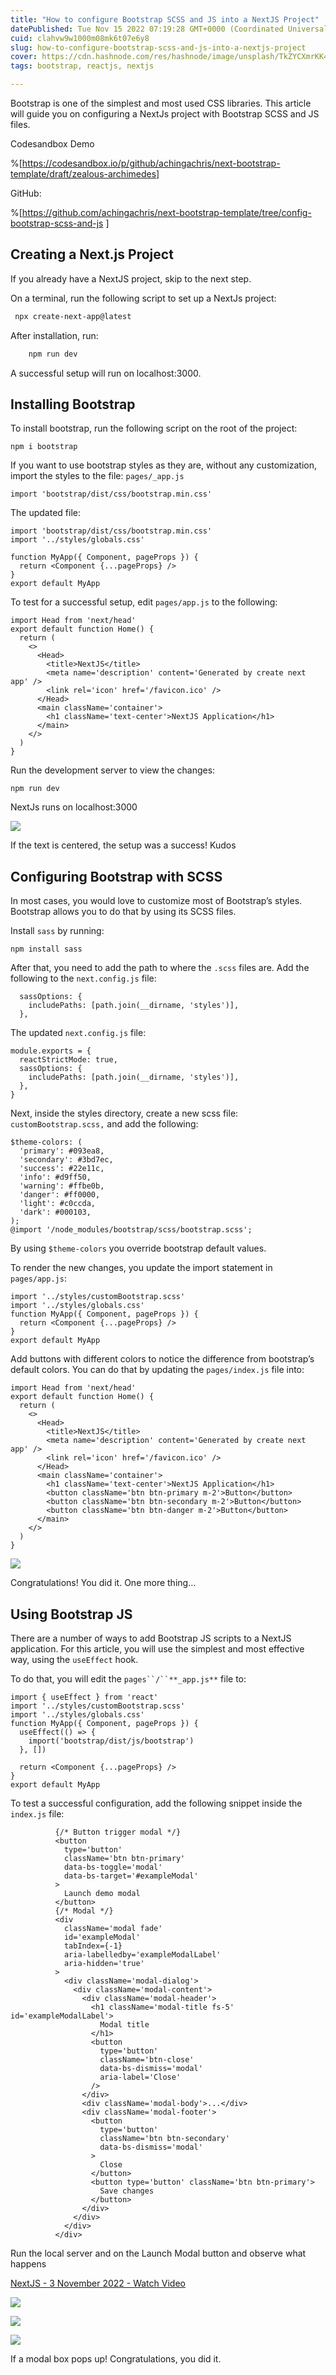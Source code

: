```yaml
---
title: "How to configure Bootstrap SCSS and JS into a NextJS Project"
datePublished: Tue Nov 15 2022 07:19:28 GMT+0000 (Coordinated Universal Time)
cuid: clahvw9w1000m08mk6t07e6y8
slug: how-to-configure-bootstrap-scss-and-js-into-a-nextjs-project
cover: https://cdn.hashnode.com/res/hashnode/image/unsplash/TkZYCXmrKK4/upload/v1667509619493/tU9VFsbwgf.jpeg
tags: bootstrap, reactjs, nextjs

---
```


Bootstrap is one of the simplest and most used CSS libraries. This article will guide you on configuring a NextJs project with Bootstrap SCSS and JS files.

Codesandbox Demo

%[https://codesandbox.io/p/github/achingachris/next-bootstrap-template/draft/zealous-archimedes]


GitHub:

%[https://github.com/achingachris/next-bootstrap-template/tree/config-bootstrap-scss-and-js
]

## Creating a Next.js Project

If you already have a NextJS project, skip to the next step.

On a terminal, run the following script to set up a NextJs project:

```bash
 npx create-next-app@latest
```

After installation, run:

```bash
    npm run dev
```

A successful setup will run on localhost:3000.


## Installing Bootstrap

To install bootstrap, run the following script on the root of the project:


    npm i bootstrap

If you want to use bootstrap styles as they are, without any customization, import the styles to the file: `pages/_app.js`


    import 'bootstrap/dist/css/bootstrap.min.css'

The updated file:


    import 'bootstrap/dist/css/bootstrap.min.css'
    import '../styles/globals.css'
    
    function MyApp({ Component, pageProps }) {
      return <Component {...pageProps} />
    }
    export default MyApp

To test for a successful setup, edit `pages/app.js` to the following:


    import Head from 'next/head'
    export default function Home() {
      return (
        <>
          <Head>
            <title>NextJS</title>
            <meta name='description' content='Generated by create next app' />
            <link rel='icon' href='/favicon.ico' />
          </Head>
          <main className='container'>
            <h1 className='text-center'>NextJS Application</h1>
          </main>
        </>
      )
    }

Run the development server to view the changes:


    npm run dev

NextJs runs on localhost:3000


![](https://paper-attachments.dropboxusercontent.com/s_6E51278DFDF4307306192D0EAEAF220C26A723178B0E26A756E3222DBFAAB050_1667330256502_image.png)


If the text is centered, the setup was a success! Kudos 


## Configuring Bootstrap with SCSS

In most cases, you would love to customize most of Bootstrap’s styles. Bootstrap allows you to do that by using its SCSS files.

Install `sass` by running:


    npm install sass

After that, you need to add the path to where the `.scss` files are. Add the following to the `next.config.js` file:


      sassOptions: {
        includePaths: [path.join(__dirname, 'styles')],
      },

The updated `next.config.js` file:


    module.exports = {
      reactStrictMode: true,
      sassOptions: {
        includePaths: [path.join(__dirname, 'styles')],
      },
    }

Next, inside the styles directory, create a new scss file: `customBootstrap.scss,` and add the following:


    $theme-colors: (
      'primary': #093ea8,
      'secondary': #3bd7ec,
      'success': #22e11c,
      'info': #d9ff50,
      'warning': #ffbe0b,
      'danger': #ff0000,
      'light': #c0ccda,
      'dark': #000103,
    );
    @import '/node_modules/bootstrap/scss/bootstrap.scss';

By using `$theme-colors` you override bootstrap default values. 

To render the new changes, you update the import statement in `pages/app.js`:


    import '../styles/customBootstrap.scss'
    import '../styles/globals.css'
    function MyApp({ Component, pageProps }) {
      return <Component {...pageProps} />
    }
    export default MyApp

Add buttons with different colors to notice the difference from bootstrap’s default colors. You can do that by updating the `pages/index.js` file into:


    import Head from 'next/head'
    export default function Home() {
      return (
        <>
          <Head>
            <title>NextJS</title>
            <meta name='description' content='Generated by create next app' />
            <link rel='icon' href='/favicon.ico' />
          </Head>
          <main className='container'>
            <h1 className='text-center'>NextJS Application</h1>
            <button className='btn btn-primary m-2'>Button</button>
            <button className='btn btn-secondary m-2'>Button</button>
            <button className='btn btn-danger m-2'>Button</button>
          </main>
        </>
      )
    }


![](https://paper-attachments.dropboxusercontent.com/s_6E51278DFDF4307306192D0EAEAF220C26A723178B0E26A756E3222DBFAAB050_1667332058247_image.png)


Congratulations! You did it.
One more thing…


## Using Bootstrap JS

There are a number of ways to add Bootstrap JS scripts to a NextJS application. For this article, you will use the simplest and most effective way, using the `useEffect` hook. 

To do that, you will edit the `pages``/``**_app.js**` file to:


    import { useEffect } from 'react'
    import '../styles/customBootstrap.scss'
    import '../styles/globals.css'
    function MyApp({ Component, pageProps }) {
      useEffect(() => {
        import('bootstrap/dist/js/bootstrap')
      }, [])
      
      return <Component {...pageProps} />
    }
    export default MyApp

To test a successful configuration, add the following snippet inside the `index.js` file:


              {/* Button trigger modal */}
              <button
                type='button'
                className='btn btn-primary'
                data-bs-toggle='modal'
                data-bs-target='#exampleModal'
              >
                Launch demo modal
              </button>
              {/* Modal */}
              <div
                className='modal fade'
                id='exampleModal'
                tabIndex={-1}
                aria-labelledby='exampleModalLabel'
                aria-hidden='true'
              >
                <div className='modal-dialog'>
                  <div className='modal-content'>
                    <div className='modal-header'>
                      <h1 className='modal-title fs-5' id='exampleModalLabel'>
                        Modal title
                      </h1>
                      <button
                        type='button'
                        className='btn-close'
                        data-bs-dismiss='modal'
                        aria-label='Close'
                      />
                    </div>
                    <div className='modal-body'>...</div>
                    <div className='modal-footer'>
                      <button
                        type='button'
                        className='btn btn-secondary'
                        data-bs-dismiss='modal'
                      >
                        Close
                      </button>
                      <button type='button' className='btn btn-primary'>
                        Save changes
                      </button>
                    </div>
                  </div>
                </div>
              </div>

Run the local server and on the Launch Modal button and observe what happens

[NextJS - 3 November 2022 - Watch Video](https://www.loom.com/share/72691116ea254efb98a3f45eea7bc71c)

![](https://cdn.loom.com/sessions/thumbnails/72691116ea254efb98a3f45eea7bc71c-with-play.gif)



![](https://paper-attachments.dropboxusercontent.com/s_6E51278DFDF4307306192D0EAEAF220C26A723178B0E26A756E3222DBFAAB050_1667502618720_image.png)

![](https://paper-attachments.dropboxusercontent.com/s_6E51278DFDF4307306192D0EAEAF220C26A723178B0E26A756E3222DBFAAB050_1667502628356_image.png)


If a modal box pops up! Congratulations, you did it.


